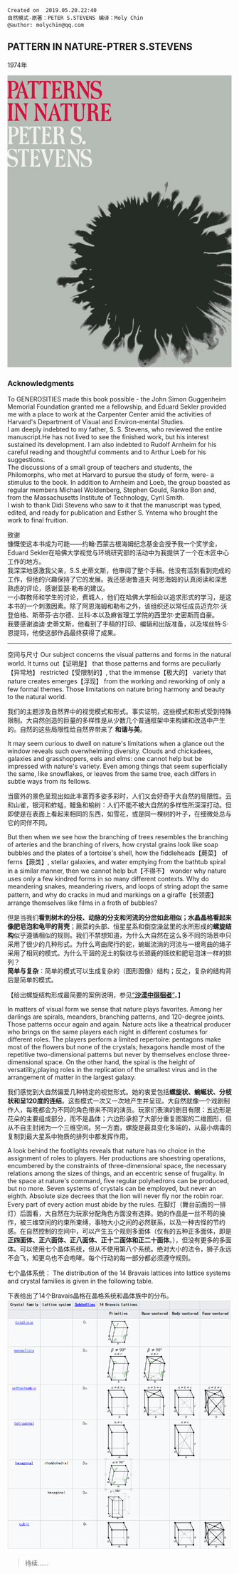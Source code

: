 ```
Created on  2019.05.20.22:40
自然模式-原著：PETER S.STEVENS 编译：Moly Chin
@author: molychin@qq.com
```

## PATTERN IN NATURE-PTRER S.STEVENS
1974年

![](res/p1/p001.png)

### Acknowledgments
To GENEROSITIES made this book possible - the John Simon Guggenheim Memorial Foundation granted me a fellowship, and Eduard Sekler provided me with a place to work at the Carpenter Center amid the activities of Harvard's Department of Visual and Environ-mental Studies.  
I am deeply indebted to my father, S. S. Stevens, who reviewed the entire manuscript.He has not lived to see the finished work, but his interest sustained its development. I am also indebted to Rudolf Arnheim for his careful reading and thoughtful comments and to Arthur Loeb for his suggestions.  
The discussions of a small group of teachers and students, the Philomorphs, who met at Harvard to pursue the study of form, were- a stimulus to the book. In addition to Arnheim and Loeb, the group boasted as regular members Michael Woldenberg, Stephen Gould, Ranko Bon and, from the Massachusetts Institute of Technology, Cyril Smith.  
I wish to thank Didi Stevens who saw to it that the manuscript was typed, edited, and ready for publication and Esther S. Yntema who brought the work to final fruition.

致谢  
慷慨使这本书成为可能——约翰·西蒙古根海姆纪念基金会授予我一个奖学金，Eduard Sekler在哈佛大学视觉与环境研究部的活动中为我提供了一个在木匠中心工作的地方。  
我深深地感激我父亲，S.S.史蒂文斯，他审阅了整个手稿。他没有活到看到完成的工作，但他的兴趣保持了它的发展。我还感谢鲁道夫·阿恩海姆的认真阅读和深思熟虑的评论，感谢亚瑟·勒布的建议。  
一小群教师和学生的讨论，费城人，他们在哈佛大学相会以追求形式的学习，是这本书的一个刺激因素。除了阿恩海姆和勒布之外，该组织还以常任成员迈克尔·沃登伯格、斯蒂芬·古尔德、兰科·本以及麻省理工学院的西里尔·史密斯而自豪。  
我要感谢迪迪·史蒂文斯，他看到了手稿的打印、编辑和出版准备，以及埃丝特·S·恩提玛，他使这部作品最终获得了成果。

----

空间与尺寸
Our subject concerns the visual patterns and forms in the natural world. It turns out【证明是】 that those  patterns and forms are peculiarly【异常地】 restricted【受限制的】, that the immense【极大的】 variety that nature creates emerges【浮现】 from the working and reworking of only a few formal themes. Those limitations on nature bring harmony and beauty to the natural world.

我们的主题涉及自然界中的视觉模式和形式。事实证明，这些模式和形式受到特殊限制。大自然创造的巨量的多样性是从少数几个普通框架中来构建和改造中产生的。自然的这些局限性给自然界带来了 **和谐与美**。

It may seem curious to dwell on nature's limitations when a glance out the window reveals such overwhelming diversity. Clouds and chickadees, galaxies and grasshoppers, eels and elms: one cannot help but be impressed with nature's variety. Even among things that seem superficially the same, like snowflakes, or leaves from the same tree, each differs in subtle ways from its fellows.

当窗外的景色呈现出如此丰富而多姿多彩时，人们又会好奇于大自然的局限性。云和山雀，银河和蚱蜢，鳗鱼和榆树：人们不能不被大自然的多样性所深深打动。但即使是在表面上看起来相同的东西，如雪花，或是同一棵树的叶子，在细微处总与它的同伴不同。

But then when we see how the branching of trees resembles the branching of arteries and the branching of rivers, how crystal grains look like soap bubbles and the plates of a tortoise's shell, how the fiddleheads【蕨菜】 of ferns【蕨类】, stellar galaxies, and water emptying from the bathtub spiral in a similar manner, then we cannot help but【不得不】 wonder why nature uses only a few kindred forms in so many different contexts. Why do meandering snakes, meandering rivers, and loops of string adopt the same pattern, and why do cracks in mud and markings on a giraffe【长颈鹿】 arrange themselves like films in a froth of bubbles?

但是当我们**看到树木的分枝、动脉的分支和河流的分岔如此相似；水晶晶格看起来像肥皂泡和龟甲的背壳**；蕨菜的头部、恒星星系和倒空澡盆里的水所形成的**螺旋结构**似乎遵循相似的规则。我们不禁想知道，为什么大自然在这么多不同的场景中只采用了很少的几种形式。为什么弯曲爬行的蛇，蜿蜒流淌的河流与一根弯曲的绳子采用了相同的模式。为什么干涸的泥土的裂纹与长颈鹿的斑纹和肥皂泡沫一样的排列？  
**简单与复杂**：简单的模式可以生成复杂的（图形图像）结构；反之，复杂的结构背后是简单的模式。

【给出螺旋结构形成最简要的案例说明，参见[“**沙漠中徘徊者**”](Moly_NaturePatterns_footmark.md)。】

In matters of visual form we sense that nature plays favorites. Among her darlings are spirals, meanders, branching patterns, and 120-degree joints. Those patterns occur again and again. Nature acts like a theatrical producer who brings on the same players each night in different costumes for different roles. The players perform a limited repertoire: pentagons make most of the flowers but none of the crystals; hexagons handle most of the repetitive two-dimensional patterns but never by themselves enclose three-dimensional space. On the other hand, the spiral is the height of versatility,playing roles in the replication of the smallest virus and in the arrangement of matter in the largest galaxy.

我们感觉到大自然偏爱几种特定的视觉形式。她的衷爱包括**螺旋状、蜿蜒状、分枝状和呈120度的连结**。这些模式一次又一次地产生并呈现。大自然就像一个戏剧制作人，每晚都会为不同的角色带来不同的演员。玩家们表演的剧目有限：五边形是花朵的主要组成部分，而不是晶体；六边形承担了大部分重复图案的二维图形，但从不自主封闭为一个三维空间。另一方面，螺旋是最具变化多端的，从最小病毒的复制到最大星系中物质的排列中都发挥作用。

A look behind the footlights reveals that nature has no choice in the assignment of roles to players. Her productions are shoestring operations, encumbered by the constraints of three-dimensional space, the necessary relations among the sizes of things, and an eccentric sense of frugality. In the space at nature's command, five regular polyhedrons can be produced, but no more. Seven systems of crystals can be employed, but never an eighth. Absolute size decrees that the lion will never fly nor the robin roar. Every part of every action must abide by the rules.
在脚灯（舞台前面的一排灯）后面看，大自然在为玩家分配角色方面没有选择。她的作品是一丝不苟的操作，被三维空间的约束所束缚，事物大小之间的必然联系，以及一种古怪的节约感。在自然控制的空间中，可以产生五个规则多面体（仅有的五种正多面体，即是**正四面体、正六面体、正八面体、正十二面体和正二十面体**。），但没有更多的多面体。可以使用七个晶体系统，但从不使用第八个系统。绝对大小的法令，狮子永远不会飞，知更鸟也不会咆哮。每个行动的每一部分都必须遵守规则。


七个晶体系统：
The distribution of the 14 Bravais lattices into lattice systems and crystal families is given in the following table.

下表给出了14个Bravais晶格在晶格系统和晶体族中的分布。
![](res/p1/p002.png)



>待续......
